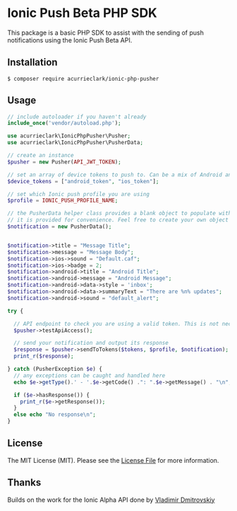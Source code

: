 # Ionic Push Beta PHP SDK
This package is a basic PHP SDK to assist with the sending of push notifications using the Ionic Push Beta API.

## Installation
`$ composer require acurrieclark/ionic-php-pusher`

## Usage

``` php
// include autoloader if you haven't already
include_once('vendor/autoload.php');

use acurrieclark\IonicPhpPusher\Pusher;
use acurrieclark\IonicPhpPusher\PusherData;

// create an instance
$pusher = new Pusher(API_JWT_TOKEN);

// set an array of device tokens to push to. Can be a mix of Android and iOS devices
$device_tokens = ["android_token", "ios_token"];

// set which Ionic push profile you are using
$profile = IONIC_PUSH_PROFILE_NAME;

// the PusherData helper class provides a blank object to populate with notification data
// it is provided for convenience. Feel free to create your own object here
$notification = new PusherData();


$notification->title = "Message Title";
$notification->message = "Message Body";
$notification->ios->sound = "Default.caf";
$notification->ios->badge = 2;
$notification->android->title = "Android Title";
$notification->android->message = "Android Message";
$notification->android->data->style = 'inbox';
$notification->android->data->summaryText = "There are %n% updates";
$notification->android->sound = "default_alert";

try {

  // API endpoint to check you are using a valid token. This is not necessary before pushing
  $pusher->testApiAccess();

  // send your notification and output its response
  $response = $pusher->sendToTokens($tokens, $profile, $notification);
  print_r($response);

} catch (PusherException $e) {
  // any exceptions can be caught and handled here
  echo $e->getType().' - '.$e->getCode() .": ".$e->getMessage() . "\n";

  if ($e->hasResponse()) {
    print_r($e->getResponse());
  }
  else echo "No response\n";
}
```

## License
The MIT License (MIT). Please see the [License File](LICENSE) for more information.

## Thanks
Builds on the work for the Ionic Alpha API done by [Vladimir Dmitrovskiy](https://github.com/dmitrovskiy "Vladimir Dmitrovskiy")

